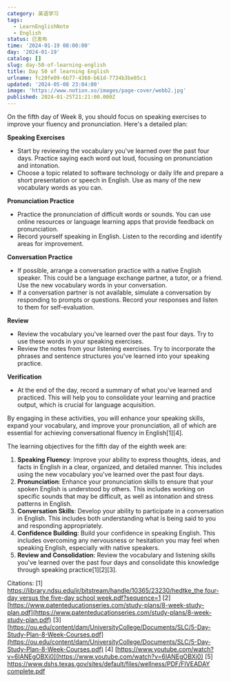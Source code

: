 ```yaml
---
category: 英语学习
tags:
  - LearnEnglishNote
  - English
status: 已发布
time: '2024-01-19 08:00:00'
day: '2024-01-19'
catalog: []
slug: day-50-of-learning-english
title: Day 50 of learning English
urlname: fc20fe09-6b77-4368-b61d-7734b3be85c1
updated: '2024-05-08 23:04:00'
image: 'https://www.notion.so/images/page-cover/webb2.jpg'
published: 2024-01-25T21:21:00.000Z
---
```


On the fifth day of Week 8, you should focus on speaking exercises to improve your fluency and pronunciation. Here's a detailed plan:


**Speaking Exercises**

- Start by reviewing the vocabulary you've learned over the past four days. Practice saying each word out loud, focusing on pronunciation and intonation.
- Choose a topic related to software technology or daily life and prepare a short presentation or speech in English. Use as many of the new vocabulary words as you can.

**Pronunciation Practice**

- Practice the pronunciation of difficult words or sounds. You can use online resources or language learning apps that provide feedback on pronunciation.
- Record yourself speaking in English. Listen to the recording and identify areas for improvement.

**Conversation Practice**

- If possible, arrange a conversation practice with a native English speaker. This could be a language exchange partner, a tutor, or a friend. Use the new vocabulary words in your conversation.
- If a conversation partner is not available, simulate a conversation by responding to prompts or questions. Record your responses and listen to them for self-evaluation.

**Review**

- Review the vocabulary you've learned over the past four days. Try to use these words in your speaking exercises.
- Review the notes from your listening exercises. Try to incorporate the phrases and sentence structures you've learned into your speaking practice.

**Verification**

- At the end of the day, record a summary of what you've learned and practiced. This will help you to consolidate your learning and practice output, which is crucial for language acquisition.

By engaging in these activities, you will enhance your speaking skills, expand your vocabulary, and improve your pronunciation, all of which are essential for achieving conversational fluency in English[1][4].


The learning objectives for the fifth day of the eighth week are:

1. **Speaking Fluency**: Improve your ability to express thoughts, ideas, and facts in English in a clear, organized, and detailed manner. This includes using the new vocabulary you've learned over the past four days.
2. **Pronunciation**: Enhance your pronunciation skills to ensure that your spoken English is understood by others. This includes working on specific sounds that may be difficult, as well as intonation and stress patterns in English.
3. **Conversation Skills**: Develop your ability to participate in a conversation in English. This includes both understanding what is being said to you and responding appropriately.
4. **Confidence Building**: Build your confidence in speaking English. This includes overcoming any nervousness or hesitation you may feel when speaking English, especially with native speakers.
5. **Review and Consolidation**: Review the vocabulary and listening skills you've learned over the past four days and consolidate this knowledge through speaking practice[1][2][3].

Citations:
[1] [https://library.ndsu.edu/ir/bitstream/handle/10365/23230/hedtke_the four-day versus the five-day school week.pdf?sequence=1](https://library.ndsu.edu/ir/bitstream/handle/10365/23230/hedtke_the%20four-day%20versus%20the%20five-day%20school%20week.pdf?sequence=1)
[2] [https://www.patenteducationseries.com/study-plans/8-week-study-plan.pdf](https://www.patenteducationseries.com/study-plans/8-week-study-plan.pdf)
[3] [https://ou.edu/content/dam/UniversityCollege/Documents/SLC/5-Day-Study-Plan-8-Week-Courses.pdf](https://ou.edu/content/dam/UniversityCollege/Documents/SLC/5-Day-Study-Plan-8-Week-Courses.pdf)
[4] [https://www.youtube.com/watch?v=6IANEgOBXi0](https://www.youtube.com/watch?v=6IANEgOBXi0)
[5] [https://www.dshs.texas.gov/sites/default/files/wellness/PDF/FIVEADAY complete.pdf](https://www.dshs.texas.gov/sites/default/files/wellness/PDF/FIVEADAY%20complete.pdf)

